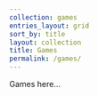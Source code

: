 ```yaml
---
collection: games
entries_layout: grid
sort_by: title
layout: collection 
title: Games
permalink: /games/
---
```

Games here...
